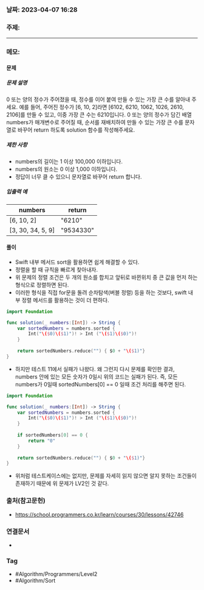### 날짜: 2023-04-07 16:28

### 주제: 
---
### 메모: 
#### 문제
##### 문제 설명
0 또는 양의 정수가 주어졌을 때, 정수를 이어 붙여 만들 수 있는 가장 큰 수를 알아내 주세요.
예를 들어, 주어진 정수가 [6, 10, 2]라면 [6102, 6210, 1062, 1026, 2610, 2106]를 만들 수 있고, 이중 가장 큰 수는 6210입니다.
0 또는 양의 정수가 담긴 배열 numbers가 매개변수로 주어질 때, 순서를 재배치하여 만들 수 있는 가장 큰 수를 문자열로 바꾸어 return 하도록 solution 함수를 작성해주세요.
##### 제한 사항
-   numbers의 길이는 1 이상 100,000 이하입니다.
-   numbers의 원소는 0 이상 1,000 이하입니다.
-   정답이 너무 클 수 있으니 문자열로 바꾸어 return 합니다.
##### 입출력 예
| numbers           | return    |
| ----------------- | --------- |
| [6, 10, 2]        | "6210"    |
| [3, 30, 34, 5, 9] | "9534330" |

#### 풀이
- Swift 내부 메서드 sort을 활용하면 쉽게 해결할 수 있다. 
- 정렬을 할 때 규칙을 빠르게 찾아내자. 
- 위 문제의 정렬 조건은 두 개의 원소를 합치고 앞뒤로 바뀐위치 중 큰 값을 먼저 하는 형식으로 정렬하면 된다. 
- 이러한 형식을 직접 for문을 돌려 순차탐색(버블 정렬) 등을 하는 것보다, swift 내부 정렬 메서드를 활용하는 것이 더 편하다. 
~~~ swift 
import Foundation

func solution(_ numbers:[Int]) -> String { 
    var sortedNumbers = numbers.sorted { 
        Int("\($0)\($1)")! > Int ("\($1)\($0)")!
    }
    
    return sortedNumbers.reduce("") { $0 + "\($1)"}
}
~~~
- 하지만 테스트 11에서 실패가 나왔다. 왜 그런지 다시 문제를 확인한 결과, numbers 안에 있는 모든 숫자가 0일시 위의 코드는 실패가 된다. 즉, 모든 numbers가 0일때 sortedNumbers[0] == 0 일때 조건 처리를 해주면 된다. 
~~~ swift 
import Foundation 

func solution(_ numbers:[Int]) -> String {
    var sortedNumbers = numbers.sorted {
        Int("\($0)\($1)")! > Int ("\($1)\($0)")!
    }
    
    if sortedNumbers[0] == 0 {
        return "0"
    }
    
    return sortedNumbers.reduce("") { $0 + "\($1)"}
}
~~~
- 위처럼 테스트케이스에는 없지만, 문제를 자세히 읽지 않으면 알지 못하는 조건들이 존재하기 때문에 위 문제가 LV2인 것 같다. 

### 출처(참고문헌) 
- https://school.programmers.co.kr/learn/courses/30/lessons/42746

### 연결문서 
- 

### Tag
- #Algorithm/Programmers/Level2 
- #Algorithm/Sort 